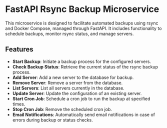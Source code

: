# FastAPI Rsync Backup Microservice

This microservice is designed to facilitate automated backups using rsync and Docker Compose, managed through FastAPI. It includes functionality to schedule backups, monitor rsync status, and manage servers.


## Features

- **Start Backup**: Initiate a backup process for the configured servers.
- **Check Backup Status**: Retrieve the current status of the rsync backup process.
- **Add Server**: Add a new server to the database for backup.
- **Remove Server**: Remove a server from the database.
- **List Servers**: List all servers currently in the database.
- **Update Server**: Update the configuration of an existing server.
- **Start Cron Job**: Schedule a cron job to run the backup at specified times.
- **Stop Cron Job**: Remove the scheduled cron job.
- **Email Notifications**: Automatically send email notifications in case of errors during backup or status checks.




